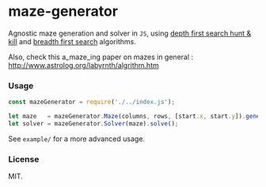 maze-generator
===

Agnostic maze generation and solver in `JS`, using [depth first search hunt &amp; kill](http://weblog.jamisbuck.org/2011/1/24/maze-generation-hunt-and-kill-algorithm) and [breadth first search](https://en.wikipedia.org/wiki/Breadth-first_search) algorithms.

Also, check this a_maze_ing paper on mazes in general : http://www.astrolog.org/labyrnth/algrithm.htm

### Usage

```js
const mazeGenerator = require('./../index.js');

let maze   = mazeGenerator.Maze(columns, rows, [start.x, start.y]).generate();
let solver = mazeGenerator.Solver(maze).solve();
```

See `example/` for a more advanced usage.

### License
MIT.